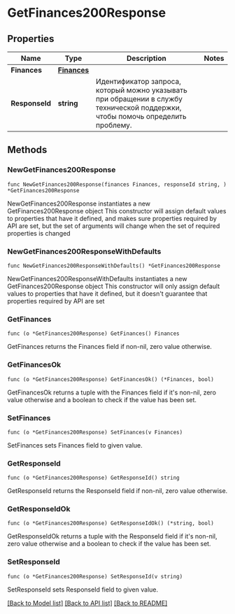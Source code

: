 # GetFinances200Response

## Properties

Name | Type | Description | Notes
------------ | ------------- | ------------- | -------------
**Finances** | [**Finances**](Finances.md) |  | 
**ResponseId** | **string** | Идентификатор запроса, который можно указывать при обращении в службу технической поддержки, чтобы помочь определить проблему. | 

## Methods

### NewGetFinances200Response

`func NewGetFinances200Response(finances Finances, responseId string, ) *GetFinances200Response`

NewGetFinances200Response instantiates a new GetFinances200Response object
This constructor will assign default values to properties that have it defined,
and makes sure properties required by API are set, but the set of arguments
will change when the set of required properties is changed

### NewGetFinances200ResponseWithDefaults

`func NewGetFinances200ResponseWithDefaults() *GetFinances200Response`

NewGetFinances200ResponseWithDefaults instantiates a new GetFinances200Response object
This constructor will only assign default values to properties that have it defined,
but it doesn't guarantee that properties required by API are set

### GetFinances

`func (o *GetFinances200Response) GetFinances() Finances`

GetFinances returns the Finances field if non-nil, zero value otherwise.

### GetFinancesOk

`func (o *GetFinances200Response) GetFinancesOk() (*Finances, bool)`

GetFinancesOk returns a tuple with the Finances field if it's non-nil, zero value otherwise
and a boolean to check if the value has been set.

### SetFinances

`func (o *GetFinances200Response) SetFinances(v Finances)`

SetFinances sets Finances field to given value.


### GetResponseId

`func (o *GetFinances200Response) GetResponseId() string`

GetResponseId returns the ResponseId field if non-nil, zero value otherwise.

### GetResponseIdOk

`func (o *GetFinances200Response) GetResponseIdOk() (*string, bool)`

GetResponseIdOk returns a tuple with the ResponseId field if it's non-nil, zero value otherwise
and a boolean to check if the value has been set.

### SetResponseId

`func (o *GetFinances200Response) SetResponseId(v string)`

SetResponseId sets ResponseId field to given value.



[[Back to Model list]](../README.md#documentation-for-models) [[Back to API list]](../README.md#documentation-for-api-endpoints) [[Back to README]](../README.md)


